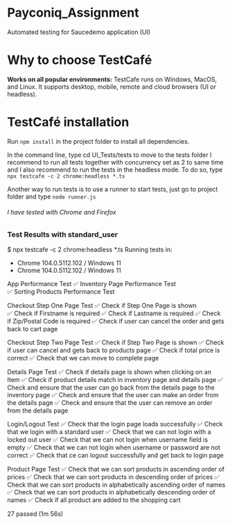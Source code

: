 # Payconiq_Assignment
Automated testing for Saucedemo application (UI)

# Why to choose TestCafé
**Works on all popular environments:** TestCafe runs on Windows, MacOS, and Linux. It supports desktop, mobile, remote and cloud browsers (UI or headless).

# TestCafé installation
Run `npm install` in the project folder to install all dependencies.

In the command line, type cd UI_Tests/tests to move to the tests folder
I recommend to run all tests together with concurrency set as 2 to same time and I also recommend to run the tests in the headless mode.
To do so, type `npx testcafe -c 2 chrome:headless *.ts`

Another way to run tests is to use a runner to start tests, just go to project folder and type `node runner.js`

###### I have tested with Chrome and Firefox

### Test Results with standard_user
$ npx testcafe -c 2 chrome:headless *.ts
 Running tests in:
 - Chrome 104.0.5112.102 / Windows 11
 - Chrome 104.0.5112.102 / Windows 11

 App Performance Test
 ✅ Inventory Page Performance Test<br>
 ✅ Sorting Products Performance Test<br>

 Checkout Step One Page Test
 ✅ Check if Step One Page is shown<br>
 ✅ Check if Firstname is required
 ✅ Check if Lastname is required
 ✅ Check if Zip/Postal Code is required
 ✅ Check if user can cancel the order and gets back to cart page

 Checkout Step Two Page Test
 ✅ Check if Step Two Page is shown
 ✅ Check if user can cancel and gets back to products page
 ✅ Check if total price is correct
 ✅ Check that we can move to complete page

 Details Page Test
 ✅ Check if details page is shown when clicking on an Item
 ✅ Check if product details match in inventory page and details page
 ✅ Check and ensure that the user can go back from the details page to the inventory page
 ✅ Check and ensure that the user can make an order from the details page
 ✅ Check and ensure that the user can remove an order from the details page

 Login/Logout Test
 ✅ Check that the login page loads successfully
 ✅ Check that we login with a standard user
 ✅ Check that we can not login with a locked out user
 ✅ Check that we can not login when username field is empty
 ✅ Check that we can not login when username or password are not correct
 ✅ Check that ce can logout successfully and get back to login page

 Product Page Test
 ✅ Check that we can sort products in ascending order of prices
 ✅ Check that we can sort products in descending order of prices
 ✅ Check that we can sort products in alphabetically ascending order of names
 ✅ Check that we can sort products in alphabetically descending order of names
 ✅ Check if all product are added to the shopping cart

 27 passed (1m 56s)
